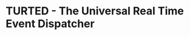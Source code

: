 TURTED - The Universal Real Time Event Dispatcher
=================================================
